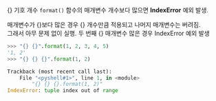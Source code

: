 {} 기호 개수 `format()` 함수의 매개변수 개수보다 많으면 **IndexError** 예외 발생.

매개변수가 {}보다 많은 경우 {} 개수만큼 적용되고 나머지 매개변수는 버려짐.  
그래서 아무 문제 없이 실행. 두 번째 {} 매개변수 많은 경우 IndexError 예외 발생

```python
>>> "{} {}".format(1, 2, 3, 4, 5)
'1, 2'
>>> "{} {} {}".format(1, 2)

Trackback (most recent call last):
	File "<pyshell#1>", line 1, in <module>
		"{} {} {}.format(1, 2)"
IndexError: tuple index out of range
```
